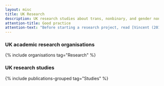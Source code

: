 ```yaml
---
layout: misc
title: UK Research
description: UK research studies about trans, nonbinary, and gender non-conforming prisoners
attention-title: Good practice
attention-text: "Before starting a research project, read [Vincent (2018)](https://www.tandfonline.com/doi/abs/10.1080/19419899.2018.1434558) which provides guidelines for research with gender diverse populations."
---
```


### UK academic research organisations

{% include organisations tag="Research" %}

### UK research studies

{% include publications-grouped tag="Studies" %}
